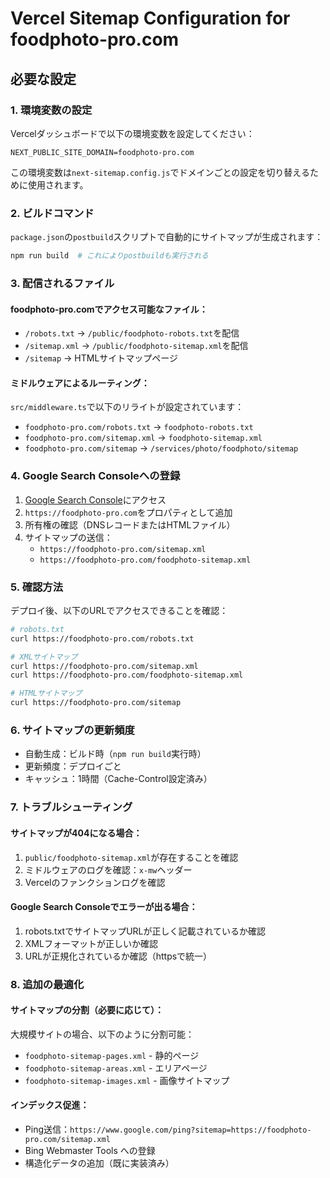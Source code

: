# Vercel Sitemap Configuration for foodphoto-pro.com

## 必要な設定

### 1. 環境変数の設定
Vercelダッシュボードで以下の環境変数を設定してください：

```
NEXT_PUBLIC_SITE_DOMAIN=foodphoto-pro.com
```

この環境変数は`next-sitemap.config.js`でドメインごとの設定を切り替えるために使用されます。

### 2. ビルドコマンド
`package.json`の`postbuild`スクリプトで自動的にサイトマップが生成されます：
```bash
npm run build  # これによりpostbuildも実行される
```

### 3. 配信されるファイル

#### foodphoto-pro.comでアクセス可能なファイル：
- `/robots.txt` → `/public/foodphoto-robots.txt`を配信
- `/sitemap.xml` → `/public/foodphoto-sitemap.xml`を配信
- `/sitemap` → HTMLサイトマップページ

#### ミドルウェアによるルーティング：
`src/middleware.ts`で以下のリライトが設定されています：
- `foodphoto-pro.com/robots.txt` → `foodphoto-robots.txt`
- `foodphoto-pro.com/sitemap.xml` → `foodphoto-sitemap.xml`
- `foodphoto-pro.com/sitemap` → `/services/photo/foodphoto/sitemap`

### 4. Google Search Consoleへの登録

1. [Google Search Console](https://search.google.com/search-console)にアクセス
2. `https://foodphoto-pro.com`をプロパティとして追加
3. 所有権の確認（DNSレコードまたはHTMLファイル）
4. サイトマップの送信：
   - `https://foodphoto-pro.com/sitemap.xml`
   - `https://foodphoto-pro.com/foodphoto-sitemap.xml`

### 5. 確認方法

デプロイ後、以下のURLでアクセスできることを確認：

```bash
# robots.txt
curl https://foodphoto-pro.com/robots.txt

# XMLサイトマップ
curl https://foodphoto-pro.com/sitemap.xml
curl https://foodphoto-pro.com/foodphoto-sitemap.xml

# HTMLサイトマップ
curl https://foodphoto-pro.com/sitemap
```

### 6. サイトマップの更新頻度

- 自動生成：ビルド時（`npm run build`実行時）
- 更新頻度：デプロイごと
- キャッシュ：1時間（Cache-Control設定済み）

### 7. トラブルシューティング

#### サイトマップが404になる場合：
1. `public/foodphoto-sitemap.xml`が存在することを確認
2. ミドルウェアのログを確認：`x-mw`ヘッダー
3. Vercelのファンクションログを確認

#### Google Search Consoleでエラーが出る場合：
1. robots.txtでサイトマップURLが正しく記載されているか確認
2. XMLフォーマットが正しいか確認
3. URLが正規化されているか確認（httpsで統一）

### 8. 追加の最適化

#### サイトマップの分割（必要に応じて）：
大規模サイトの場合、以下のように分割可能：
- `foodphoto-sitemap-pages.xml` - 静的ページ
- `foodphoto-sitemap-areas.xml` - エリアページ
- `foodphoto-sitemap-images.xml` - 画像サイトマップ

#### インデックス促進：
- Ping送信：`https://www.google.com/ping?sitemap=https://foodphoto-pro.com/sitemap.xml`
- Bing Webmaster Tools への登録
- 構造化データの追加（既に実装済み）